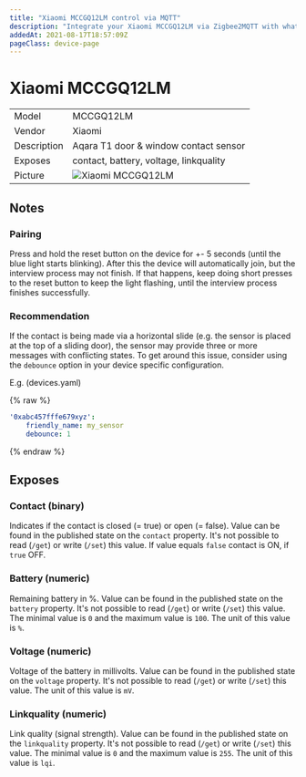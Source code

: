 ```yaml
---
title: "Xiaomi MCCGQ12LM control via MQTT"
description: "Integrate your Xiaomi MCCGQ12LM via Zigbee2MQTT with whatever smart home infrastructure you are using without the vendors bridge or gateway."
addedAt: 2021-08-17T18:57:09Z
pageClass: device-page
---
```


<!-- !!!! -->
<!-- ATTENTION: This file is auto-generated through docgen! -->
<!-- You can only edit the "## Notes"-Section till next h1 (#) or h2 heading (##). -->
<!-- Do NOT use h1 or h2 heading within "## Notes"-Section. -->
<!-- !!!! -->

# Xiaomi MCCGQ12LM

|     |     |
|-----|-----|
| Model | MCCGQ12LM  |
| Vendor  | Xiaomi  |
| Description | Aqara T1 door & window contact sensor |
| Exposes | contact, battery, voltage, linkquality |
| Picture | ![Xiaomi MCCGQ12LM](https://www.zigbee2mqtt.io/images/devices/MCCGQ12LM.jpg) |


<!-- Notes BEGIN: You can edit here -->
## Notes


### Pairing
Press and hold the reset button on the device for +- 5 seconds (until the blue light starts blinking).
After this the device will automatically join, but the interview process may not finish.
If that happens, keep doing short presses to the reset button to keep the light flashing, until the interview process finishes successfully.

### Recommendation
If the contact is being made via a horizontal slide (e.g. the sensor is placed at the top of a sliding door), the sensor may provide three or more messages with conflicting states. To get around this issue, consider using the `debounce` option in your device specific configuration.

E.g. (devices.yaml)

{% raw %}
```yaml
'0xabc457fffe679xyz':
    friendly_name: my_sensor
    debounce: 1
```
{% endraw %}

<!-- Notes END: Do not edit below this line -->



## Exposes

### Contact (binary)
Indicates if the contact is closed (= true) or open (= false).
Value can be found in the published state on the `contact` property.
It's not possible to read (`/get`) or write (`/set`) this value.
If value equals `false` contact is ON, if `true` OFF.

### Battery (numeric)
Remaining battery in %.
Value can be found in the published state on the `battery` property.
It's not possible to read (`/get`) or write (`/set`) this value.
The minimal value is `0` and the maximum value is `100`.
The unit of this value is `%`.

### Voltage (numeric)
Voltage of the battery in millivolts.
Value can be found in the published state on the `voltage` property.
It's not possible to read (`/get`) or write (`/set`) this value.
The unit of this value is `mV`.

### Linkquality (numeric)
Link quality (signal strength).
Value can be found in the published state on the `linkquality` property.
It's not possible to read (`/get`) or write (`/set`) this value.
The minimal value is `0` and the maximum value is `255`.
The unit of this value is `lqi`.

